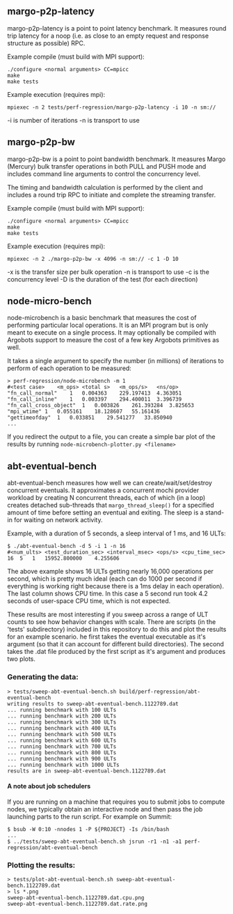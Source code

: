 margo-p2p-latency
---------------------
margo-p2p-latency is a point to point latency benchmark.  It measures round
trip latency for a noop (i.e. as close to an empty request and response
structure as possible) RPC.

Example compile (must build with MPI support):

```
./configure <normal arguments> CC=mpicc
make 
make tests
```

Example execution (requires mpi):

```
mpiexec -n 2 tests/perf-regression/margo-p2p-latency -i 10 -n sm://
```

-i is number of iterations 
-n is transport to use

margo-p2p-bw
---------------------
margo-p2p-bw is a point to point bandwidth benchmark.  It measures Margo
(Mercury) bulk transfer operations in both PULL and PUSH mode and includes
command line arguments to control the concurrency level.

The timing and bandwidth calculation is performed by the client and includes
a round trip RPC to initiate and complete the streaming transfer.

Example compile (must build with MPI support):

```
./configure <normal arguments> CC=mpicc
make 
make tests
```

Example execution (requires mpi):

```
mpiexec -n 2 ./margo-p2p-bw -x 4096 -n sm:// -c 1 -D 10
```

-x is the transfer size per bulk operation
-n is transport to use
-c is the concurrency level
-D is the duration of the test (for each direction)

node-micro-bench
----------------------
node-microbench is a basic benchmark that measures the cost of performing
particular local operations.  It is an MPI program but is only meant to
execute on a single process.  It may optionally be compiled with Argobots
support to measure the cost of a few key Argobots primitives as well.

It takes a single argument to specify the number (in millions) of iterations
to perform of each operation to be measured:

```
> perf-regression/node-microbench -m 1
#<test case>	<m_ops>	<total s>	<m_ops/s>	<ns/op>
"fn_call_normal"	1	0.004363	229.197413	4.363051
"fn_call_inline"	1	0.003397	294.400011	3.396739
"fn_call_cross_object"	1	0.003826	261.393284	3.825653
"mpi_wtime"	1	0.055161	18.128607	55.161436
"gettimeofday"	1	0.033851	29.541277	33.850940
...
```

If you redirect the output to a file, you can create a simple bar plot of
the results by running `node-microbench-plotter.py <filename>`

## abt-eventual-bench

abt-eventual-bench measures how well we can create/wait/set/destroy concurrent
eventuals. It approximates a concurrent mochi provider workload by creating N
concurrent threads, each of which (in a loop) creates detached sub-threads that
`margo_thread_sleep()` for a specified amount of time before setting an eventual
and exiting. The sleep is a stand-in for waiting on network activity.

Example, with a duration of 5 seconds, a sleep interval of 1 ms, and 16 ULTs:

```
$ ./abt-eventual-bench -d 5 -i 1 -n 16
#<num_ults>	<test_duration_sec>	<interval_msec>	<ops/s>	<cpu_time_sec>
16	5	1	15952.800000	4.255606
```

The above example shows 16 ULTs getting nearly 16,000 operations per second,
which is pretty much ideal (each can do 1000 per second if everything is
working right because there is a 1ms delay in each operation). The last column
shows CPU time. In this case a 5 second run took 4.2 seconds of user-space CPU
time, which is not expected.

These results are most interesting if you sweep across a range of ULT counts to
see how behavior changes with scale. There are scripts (in the 'tests'
subdirectory) included in this repository to do this and plot the results for
an example scenario. he first takes the eventual executable as it's argument
(so that it can account for different build directories). The second takes the
.dat file produced by the first script as it's argument and produces two plots.

### Generating the data:

```
> tests/sweep-abt-eventual-bench.sh build/perf-regression/abt-eventual-bench
writing results to sweep-abt-eventual-bench.1122789.dat
... running benchmark with 100 ULTs
... running benchmark with 200 ULTs
... running benchmark with 300 ULTs
... running benchmark with 400 ULTs
... running benchmark with 500 ULTs
... running benchmark with 600 ULTs
... running benchmark with 700 ULTs
... running benchmark with 800 ULTs
... running benchmark with 900 ULTs
... running benchmark with 1000 ULTs
results are in sweep-abt-eventual-bench.1122789.dat
```

#### A note about job schedulers

If you are running on a machine that requires you to submit jobs to compute
nodes, we typically obtain an interactive node and then pass the job launching
parts to the run script.  For example on Summit:

```
$ bsub -W 0:10 -nnodes 1 -P ${PROJECT} -Is /bin/bash
...
$ ../tests/sweep-abt-eventual-bench.sh jsrun -r1 -n1 -a1 perf-regression/abt-eventual-bench
```

### Plotting the results:

```
> tests/plot-abt-eventual-bench.sh sweep-abt-eventual-bench.1122789.dat
> ls *.png
sweep-abt-eventual-bench.1122789.dat.cpu.png
sweep-abt-eventual-bench.1122789.dat.rate.png
```
